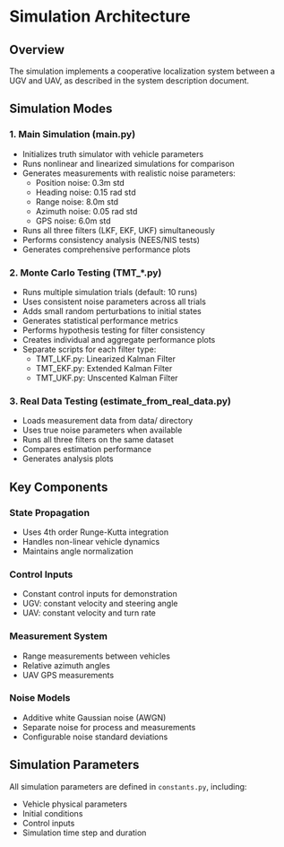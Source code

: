 # Simulation Architecture

## Overview
The simulation implements a cooperative localization system between a UGV and UAV, as described in the system description document.

## Simulation Modes

### 1. Main Simulation (main.py)
- Initializes truth simulator with vehicle parameters
- Runs nonlinear and linearized simulations for comparison
- Generates measurements with realistic noise parameters:
  * Position noise: 0.3m std
  * Heading noise: 0.15 rad std
  * Range noise: 8.0m std
  * Azimuth noise: 0.05 rad std
  * GPS noise: 6.0m std
- Runs all three filters (LKF, EKF, UKF) simultaneously
- Performs consistency analysis (NEES/NIS tests)
- Generates comprehensive performance plots

### 2. Monte Carlo Testing (TMT_*.py)
- Runs multiple simulation trials (default: 10 runs)
- Uses consistent noise parameters across all trials
- Adds small random perturbations to initial states
- Generates statistical performance metrics
- Performs hypothesis testing for filter consistency
- Creates individual and aggregate performance plots
- Separate scripts for each filter type:
  * TMT_LKF.py: Linearized Kalman Filter
  * TMT_EKF.py: Extended Kalman Filter
  * TMT_UKF.py: Unscented Kalman Filter

### 3. Real Data Testing (estimate_from_real_data.py)
- Loads measurement data from data/ directory
- Uses true noise parameters when available
- Runs all three filters on the same dataset
- Compares estimation performance
- Generates analysis plots

## Key Components

### State Propagation
- Uses 4th order Runge-Kutta integration
- Handles non-linear vehicle dynamics
- Maintains angle normalization

### Control Inputs
- Constant control inputs for demonstration
- UGV: constant velocity and steering angle
- UAV: constant velocity and turn rate

### Measurement System
- Range measurements between vehicles
- Relative azimuth angles
- UAV GPS measurements

### Noise Models
- Additive white Gaussian noise (AWGN)
- Separate noise for process and measurements
- Configurable noise standard deviations

## Simulation Parameters
All simulation parameters are defined in `constants.py`, including:
- Vehicle physical parameters
- Initial conditions
- Control inputs
- Simulation time step and duration
